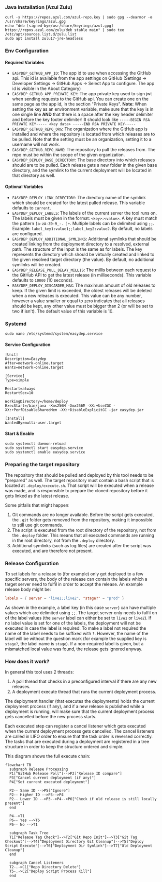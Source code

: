 ### Java Installation (Azul Zulu)

```shell
curl -s https://repos.azul.com/azul-repo.key | sudo gpg --dearmor -o /usr/share/keyrings/azul.gpg
echo "deb [signed-by=/usr/share/keyrings/azul.gpg] https://repos.azul.com/zulu/deb stable main" | sudo tee /etc/apt/sources.list.d/zulu.list
sudo apt install zulu17-jre-headless
```

### Env Configuration

#### Required Variables

* `EASYDEP_GITHUB_APP_ID`: The app id to use when accessing the GitHub api. This id is available from the app settings
  on GitHub (Settings -> Developer Settings -> GitHub Apps -> Select App to configure. The app id is visible in the
  About Category)
* `EASYDEP_GITHUB_APP_PRIVATE_KEY`: The app private key used to sign jwt when sending requests to the GitHub api. You
  can create one on the same page as the app id, in the section "Private Keys". **Note:** When setting the key as an
  environment variable, make sure that the key is in one single line **AND** that there is a space after the key header
  delimiter and before the key footer delimiter! It should look
  like `-----BEGIN RSA PRIVATE KEY----- <key data> -----END RSA PRIVATE KEY-----`
* `EASYDEP_GITHUB_REPO_ORG`: The organization where the GitHub app is installed and where the repository is located from
  which releases are to be pulled. Note that the setting must be an organization, setting it to a username will not
  work.
* `EASYDEP_GITHUB_REPO_NAME`: The repository to pull the releases from. The repo must be within the scope of the given
  organization.
* `EASYDEP_DEPLOY_BASE_DIRECTORY`: The base directory into which releases should are to be pulled. Each release gets a
  new folder in the given base directory, and the symlink to the current deployment will be located in that directory as
  well.

#### Optional Variables

* `EASYDEP_DEPLOY_LINK_DIRECTORY`: The directory name of the symlink which should be created for the latest pulled
  release. This variable defaults to `current`.
* `EASYDEP_DEPLOY_LABELS`: The labels of the current server the tool runs on. The labels must be given in the
  format: `<key>:<value>`. A key must match the pattern `[a-zA-Z0-9_-. ]+`. Multiple labels can be delimited using `;;`.
  Example: `label_key1:value1;;label_key2:value2`. By default, no labels are configured.
* `EASYDEP_DEPLOY_ADDITIONAL_SYMLINKS`: Additional symlinks that should be created linking from the deployment directory
  to a resolved, external path. The structure of the input is the same as for labels. The key represents the directory
  which should be virtually created and linked to the given resolved target directory (the value). By default, no
  additional symlinks will be created.
* `EASYDEP_RELEASE_PULL_DELAY_MILLIS`: The millis between each request to the GitHub API to get the latest release (in
  milliseconds). This variable defaults to `10000` (10 seconds).
* `EASYDEP_DEPLOY_DISCARDER_MAX`: The maximum amount of old releases to keep. If the given limit is exceeded, the oldest
  releases will be deleted when a new releases is executed. This value can be any number, however a value smaller or
  equal to zero indicates that all releases should be kept, any other value must be bigger than 2 (or will be set to two
  if isn't). The default value of this variable is 10.

### Systemd

```shell
sudo nano /etc/systemd/system/easydep.service
```

#### Service Configuration

```
[Unit]
Description=Easydep
After=network-online.target
Wants=network-online.target

[Service]
Type=simple

Restart=always
RestartSec=10

WorkingDirectory=/home/deploy
ExecStart=/bin/java -Xms256M -Xmx256M -XX:+UseZGC -XX:+PerfDisableSharedMem -XX:+DisableExplicitGC -jar easydep.jar

[Install]
WantedBy=multi-user.target
```

#### Start & Enable

```shell
sudo systemctl daemon-reload
sudo systemctl start easydep.service
sudo systemctl enable easydep.service
```

### Preparing the target repository

The repository that should be pulled and deployed by this tool needs to be "prepared" as well. The target repository
must contain a bash script that is located at `.deploy/execute.sh`. That script will be executed when a release was
made, and is responsible to prepare the cloned repository before it gets linked as the latest release.

Some pitfalls that might happen:

1. Git commands are no longer available. Before the script gets executed, the `.git` folder gets removed from the
   repository, making it impossible to still use git commands.
2. The script is executed from the root directory of the repository, not from the `.deploy` folder. This means that all
   executed commands are running in the root directory, not from the `.deploy` directory.
3. Additional symlinks (such as log files) are created after the script was executed, and are therefore not present.

### Release Configuration

To set labels for a release to (for example) only get deployed to a few specific servers, the body of the release can
contain the labels which a target server need to fulfil in order to accept the release. An example release body might
be:

```toml
labels = { server = "live1;;live2", "stage?" = "prod" }
```

As shown in the example, a label key (in this case `server`) can have multiple values which are delimited using `;;`.
The target server only needs to fulfil on of the label values (the `server` label can either be set to `live1`
or `live2`). If no label value is set for one of the labels, the deployment will not be executed in case the label is
required. To make a label not required the name of the label needs to be suffixed with `?`. However, the name of the
label will be without the question mark (for example the supplied key is `stage?`, the label name is `stage`). If a
non-required label is given, but a mismatched local value was found, the release gets ignored anyway.

### How does it work?

In general this tool uses 2 threads:

1. A poll thread that checks in a preconfigured interval if there are any new releases.
2. A deployment execute thread that runs the current deployment process.

The deployment handler (that executes the deployments) holds the current deployment process (if any), and if a new
release is published while a deployment is running, will make sure that the current deployment process gets cancelled
before the new process starts.

Each executed step can register a cancel listener which gets executed when the current deployment process gets
cancelled. The cancel listeners are called in LIFO order to ensure that the task order is reversed correctly. The tasks
that are executed during a deployment are registered in a tree structure in order to keep the structure ordered and
simple. 

This diagram shows the full execute chain:
```mermaid
flowchart TB
  subgraph Release Processing
  P1["GitHub Release Poll"]-->P2["Release ID compare"]
  P3["Cancel current deployment (if any)"]
  P4["Set current executed deployment"]
  
  P2-- Same ID -->P5["Ignore"]
  P2-- Higher ID -->P3-->P4
  P2-- Lower ID -->P3-->P4-->P6["Check if old release is still locally present"]
  end

  P4-->T1
  P6-- Yes -->T6
  P6-- No -->T1

  subgraph Task Tree
  T1["Release Tag Check"]-->T2["Git Repo Init"]-->T3["Git Tag Checkout"]-->T4["Deployment Directory Git Cleanup"]-->T5["Deploy Script Execute"]-->T6["Deployment Dir Symlink"]-->T7["Old Deployment Cleanup"]    
  end
 
  subgraph Cancel Listeners
  T2-.->C1["Repo Directory Delete"]
  T5-.->C2["Deploy Script Process Kill"]
  end
```
